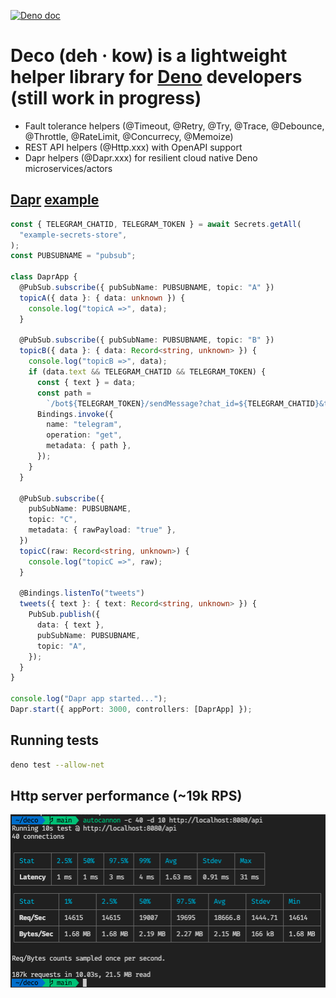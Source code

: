 [![Deno doc](https://doc.deno.land/badge.svg)](https://doc.deno.land/https/deno.land/x/deco@0.6.2/mod.ts)

# Deco (**deh** · kow) is a lightweight helper library for [Deno](https://deno.land) developers (still work in progress)

- Fault tolerance helpers (@Timeout, @Retry, @Try, @Trace, @Debounce, @Throttle, @RateLimit, @Concurrecy, @Memoize)
- REST API helpers (@Http.xxx) with OpenAPI support
- Dapr helpers (@Dapr.xxx) for resilient cloud native Deno microservices/actors

## [Dapr](https://dapr.io) [example](examples/dapr/example_dapr.ts)
```typescript
const { TELEGRAM_CHATID, TELEGRAM_TOKEN } = await Secrets.getAll(
  "example-secrets-store",
);
const PUBSUBNAME = "pubsub";

class DaprApp {
  @PubSub.subscribe({ pubSubName: PUBSUBNAME, topic: "A" })
  topicA({ data }: { data: unknown }) {
    console.log("topicA =>", data);
  }

  @PubSub.subscribe({ pubSubName: PUBSUBNAME, topic: "B" })
  topicB({ data }: { data: Record<string, unknown> }) {
    console.log("topicB =>", data);
    if (data.text && TELEGRAM_CHATID && TELEGRAM_TOKEN) {
      const { text } = data;
      const path =
        `/bot${TELEGRAM_TOKEN}/sendMessage?chat_id=${TELEGRAM_CHATID}&text=${text}`;
      Bindings.invoke({
        name: "telegram",
        operation: "get",
        metadata: { path },
      });
    }
  }

  @PubSub.subscribe({
    pubSubName: PUBSUBNAME,
    topic: "C",
    metadata: { rawPayload: "true" },
  })
  topicC(raw: Record<string, unknown>) {
    console.log("topicC =>", raw);
  }

  @Bindings.listenTo("tweets")
  tweets({ text }: { text: Record<string, unknown> }) {
    PubSub.publish({
      data: { text },
      pubSubName: PUBSUBNAME,
      topic: "A",
    });
  }
}

console.log("Dapr app started...");
Dapr.start({ appPort: 3000, controllers: [DaprApp] });
```
## Running tests
```sh
deno test --allow-net
```
## Http server performance (~19k RPS)
![Http server benchmark](images/bench.png)